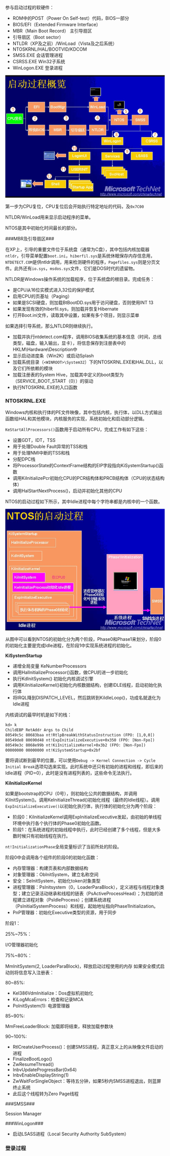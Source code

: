 

参与启动过程的软硬件：

* ROM中的POST（Power On Self-test）代码，BIOS一部分
* BIOS/EFI（Extended Firmware Interface）
* MBR（Main Boot Record） 主引导扇区
* 引导扇区（Boot sector）
* NTLDR（XP及之前）/WinLoad（Vista及之后系统）
* NTOSKRNL/HAL/BOOTVID/KDCOM
* SMSS.EXE   会话管理进程
* CSRSS.EXE  Win32子系统
* WinLogon.EXE 登录进程

![图1 系统启动过程](2019-03-13-Windows-Boot-Process-Boot-Process.jpg)

第一步为CPU复位，CPU复位后会开始执行特定地址的代码，及`0x7C00`

NTLDR/WinLoad用来显示启动程序的菜单。

NTOS是其中初始化时间最长的部分。

###MBR及引导扇区###

在XP上，引导的重要文件位于系统盘（通常为C盘），其中包括内核加载器`ntldr`，引导菜单配置`boot.ini`，`hiberfil.sys`是系统休眠保存内存信息用，`NTDETECT.COM`是供ntldr调用，用来检测硬件的程序，`Pagefiles.sys`则是分页文件。此外还有`io.sys`，`msdos.sys`文件，它们是DOS时代的遗留物。

NTLDR是Windows操作系统的加载程序，位于系统盘的根目录。完成任务：

* 是CPU从16位实模式进入32位的保护模式
* 启用CPU的页基址（Paging）
* 如果是SCSI硬盘，则加载BtBootDD.sys用于访问硬盘，否则使用INT 13
* 如果发现有效的hiberfil.sys，则加载并恢复Hibernate
* 打开Boot.ini文件，读取其中设置，如果有多个项目，则显示菜单

如果选择引导系统，那么NTLDR则继续执行。

* 加载并执行ntdetect.com程序，调用BIOS收集系统的基本信息（时间，总线类型，磁盘，输入输出，显卡），将信息保存到注册表中的HKLM\Hardware\Description中
* 显示启动进度条（Win2K）或启动Splash
* 加载系统目录（`<WINROOT>\System32`）下的NTOSKRNL.EXE和HAL.DLL，以及它们所依赖的模块
* 加载注册表的System Hive，加载其中定义的boot类型为（SERVICE_BOOT_START（0））的驱动
* 执行NTOSKRNL.EXE的入口函数

### NTOSKRNL.EXE ###

Windows内核和执行体的PE文件映像，其中包括内核，执行体，以DLL方式输出函数给HAL和其他模块，内核服务的实现，系统初始化和启动部分逻辑。

`KeStartAllProcessors()`函数用于启动所有CPU，完成工作有如下这些：

* 设置GDT，IDT，TSS
* 用于处理Double Fault异常的TSS和栈
* 用于处理NMI中断的TSS和栈
* 分配DPC栈
* 将ProcessorState的ContextFrame结构的EIP字段指向KiSystemStartup()函数
* 调用KiInitializePcr初始化CPU的PCR结构体和PRCB结构体（CPU的状态结构体）
* 调用HalStartNextProcess()，启动并初始化其他的CPU

NTOS的启动过程如下所示，其中Idle进程中每个字符串都是内核中的一个函数。

![图2 NTOS启动过程](2019-03-13-Windows-Boot-Process-NTOS-Startup-Process.jpg)

从图中可以看到NTOS的初始化分为两个阶段，Phase0和Phase1来划分，阶段0的初始化主要是完成Idle进程，在阶段1中实现系统进程的初始化。

**KiSystemStartup**

* 递增全局变量 KeNumberProcessors
* 调用HalInitializeProcessor()函数，做CPU的进一步初始化
* 执行KdInitSystem() 初始化内核调试引擎
* 调用KiInitializeKernel()初始化内核数据结构，创建IDLE线程，启动初始化执行体
* 将IRQL降到DISPATCH_LEVEL，然后跳转到KiIdleLoop()，功成名就退化为Idle进程

内核调试的最早时机是如下的栈：

```
kd> k
ChildEBP RetAddr Args to Child
80549c5c 80683baa nt!RtlpBreakWithStatusInstruction (FPO: [1,0,0])
80549de8 80690d48 nt!ExpInitializeExecutive+0x350 (FPO: [Non-Fpo])
80549e3c 8068e99b nt!KiInitializeKernel+0x3b2 (FPO: [Non-Fpo])
00000000 00000000 nt!KiSystemStartup+0x2bf
```

要将调试断到最早的位置，可以使用`Debug -> Kernel Connection -> Cycle Initial Break`选项勾选来实现。此时系统中还只有初始的进程和线程，即后来的Idle进程（PID=0），此时是没有进程列表的，这些命令无法执行。

**KiInitializeKernel**

如果是bootstrap的CPU（0号），则初始化公共的数据结构，并调用KiInitSystem()。调用KeInitializeThread()初始化线程（最终的Idle线程）。调用`ExpInitializeExecutive()`以初始化执行体，执行体的初始化分为两个阶段：

* 阶段0：KiInitializeKernel调用ExpInitializeExecutive发起，由初始的单线程环境中执行各个执行体的Phase0初始化函数。
* 阶段1：在系统进程的初始线程中执行，此时已经创建了多个线程，但是大多数时候只有初始线程在执行。

`nt!InitializationPhase`全局变量标识了当前所处的阶段。

阶段0中会调用各个组件的阶段0的初始化函数：

* 内存管理器：构建页表和内部数据结构
* 对象管理器：ObInitSystem，建立名称空间
* 安全：SeInitSystem，初始化token对象类型
* 进程管理器：PsInitsystem（0，LoaderParaBlock），定义进程与线程对象类型；建立记录活动继承和线程的链表（PsActiveProcessHead）；为初始的进程建立进程对象（PsIdleProcess）；创建系统进程（PsInitialSystemProcess）和线程，起始地址指向Phase1Initialization。
* PnP管理器：初始化Executive类型的资源，用于同步


阶段1：

25%~75%：

I/O管理器初始化

75%~80%：

MmInitSystem(2, LoaderParaBlock)，释放启动过程使用的内存
如果安全模式启动则将信息写入注册表：

80~85%:

* KeI386VdmInitialize：Dos虚拟机初始化
* KiLogMcaErrors：检查和记录MCA
* PoInitSystem(1): 电源管理器

85~90%:

MmFreeLoaderBlock: 加载即将结束，释放加载参数块

90~100%:

* RtlCreateUserProcess()：创建SMSS进程，真正意义上的从映像文件启动的进程
* FinalizeBootLogo()
* ZwResumeThread()
* InbvUpdateProgressBar(0x64)
* InbvEnableDisplayString(1)
* ZwWaitForSingleObject：等待五分钟，如果5秒内SMSS进程退出，则蓝屏终止系统
* 此后这个线程转为Zero Page线程

###SMSS###

Session Manager

###WinLogon###

* 启动LSASS进程（Local Security Authority SubSystem）


### 登录过程 ###



    





